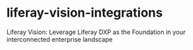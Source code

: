# liferay-vision-integrations
Liferay Vision: Leverage Liferay DXP as the Foundation in your interconnected enterprise landscape
